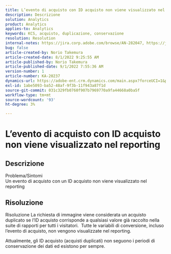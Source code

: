 ```yaml
---
title: L’evento di acquisto con ID acquisto non viene visualizzato nel reporting
description: Descrizione
solution: Analytics
product: Analytics
applies-to: Analytics
keywords: KCS, acquisto, duplicazione, conservazione
resolution: Resolution
internal-notes: https://jira.corp.adobe.com/browse/AN-282047, https://jira.corp.adobe.com/browse/AN-287475
bug: false
article-created-by: Norio Takemura
article-created-date: 8/1/2022 9:25:55 AM
article-published-by: Norio Takemura
article-published-date: 9/1/2022 7:55:36 AM
version-number: 1
article-number: KA-20237
dynamics-url: https://adobe-ent.crm.dynamics.com/main.aspx?forceUCI=1&pagetype=entityrecord&etn=knowledgearticle&id=f8636eed-7b11-ed11-b83d-0022480862c6
exl-id: 1abe5093-ba52-48af-9f3b-11f943a87f1d
source-git-commit: 031c329fb0760f907b7969770a9fa44668a0ba5f
workflow-type: tm+mt
source-wordcount: '93'
ht-degree: 3%

---
```


# L’evento di acquisto con ID acquisto non viene visualizzato nel reporting

## Descrizione

Problema/Sintomi
<br>Un evento di acquisto con un ID acquisto non viene visualizzato nel reporting


## Risoluzione


Risoluzione La richiesta di immagine viene considerata un acquisto duplicato se l’ID acquisto corrisponde a qualsiasi valore già raccolto nella suite di rapporti per tutti i visitatori.  Tutte le variabili di conversione, incluso l’evento di acquisto, non vengono visualizzate nel reporting.

Attualmente, gli ID acquisto (acquisti duplicati) non seguono i periodi di conservazione dei dati ed esistono per sempre.
